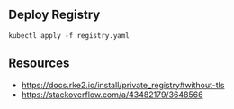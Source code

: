 ## Deploy Registry
```
kubectl apply -f registry.yaml
```

## Resources
- https://docs.rke2.io/install/private_registry#without-tls
- https://stackoverflow.com/a/43482179/3648566